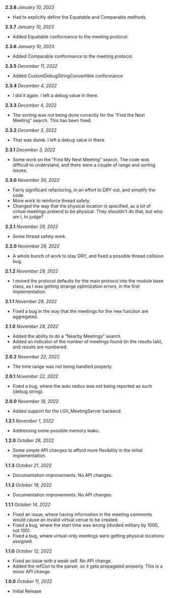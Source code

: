 **2.3.8** *January 10, 2023*

 - Had to explicitly define the Equatable and Comparable methods.
 
**2.3.7** *January 10, 2023*

 - Added Equatable conformance to the meeting protocol.
 
**2.3.6** *January 10, 2023*

 - Added Comparable conformance to the meeting protocol.
 
**2.3.5** *December 11, 2022*

 - Added CustomDebugStringConvertible conformance
 
**2.3.4** *December 4, 2022*

- I did it again. I left a debug value in there.

**2.3.3** *December 4, 2022*

- The sorting was not being done correctly for the "Find the Next Meeting" search. This has been fixed.

**2.3.2** *December 3, 2022*

- That was dumb. I left a debug value in there.

**2.3.1** *December 3, 2022*

- Some work on the "Find My Next Meeting" search. The code was difficult to understand, and there were a couple of range and sorting issues.

**2.3.0** *November 30, 2022*

- Fairly significant refactoring, in an effort to DRY out, and simplify the code.
- More work to reinforce thread safety.
- Changed the way that the physical location is specified, as a lot of virtual meetings pretend to be physical. They shouldn't do that, but who am I, to judge?

**2.2.1** *November 29, 2022*

- Some thread safety work.

**2.2.0** *November 29, 2022*

- A whole bunch of work to stay DRY, and fixed a possible thread collision bug.

**2.1.2** *November 29, 2022*

- I moved the protocol defaults for the main protocol into the module base class, as I was getting strange optimization errors, in the first implementation.

**2.1.1** *November 28, 2022*

- Fixed a bug in the way that the meetings for the new function are aggregated.

**2.1.0** *November 28, 2022*

- Added the ability to do a "Nearby Meetings" search.
- Added an indicator of the number of meetings found (in the results tab), and results are numbered.

**2.0.2** *November 22, 2022*

- The time range was not being handled properly.

**2.0.1** *November 22, 2022*

- Fixed a bug, where the auto radius was not being reported as such (debug string).

**2.0.0** *November 18, 2022*

- Added support for the LGV_MeetingServer backend.

**1.2.1** *November 1, 2022*

- Addressing some possible memory leaks.

**1.2.0** *October 26, 2022*

- Some simple API changes to afford more flexibility in the initial implementation.

**1.1.3** *October 21, 2022*

- Documentation improvements. No API changes.

**1.1.2** *October 19, 2022*

- Documentation improvements. No API changes.

**1.1.1** *October 14, 2022*

- Fixed an issue, where having information in the meeting comments would cause an invalid virtual venue to be created.
- Fixed a bug, where the start time was wrong (divided military by 1000, not 100).
- Fixed a bug, where virtual-only meetings were getting physical locations assigned.

**1.1.0** *October 12, 2022*

- Fixed an issue with a weak self. No API change.
- Added the refCon to the parser, so it gets propagated properly. This is a minor API change.

**1.0.0** *October 11, 2022*

- Initial Release
